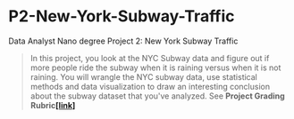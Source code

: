 # P2-New-York-Subway-Traffic
Data Analyst Nano degree Project 2: New York Subway Traffic

> In this project, you look at the NYC Subway data and figure out if more people ride the subway when it is raining versus when it is not raining. You will wrangle the NYC subway data, use statistical methods and data visualization to draw an interesting conclusion about the subway dataset that you've analyzed. See **Project Grading Rubric[[link]](https://docs.google.com/document/d/1ZWdmlEgtRhreyN7AaiEfoYP70GqxOZqrajWtzIov8HM/pub?embedded=True)**
